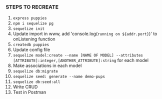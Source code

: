### STEPS TO RECREATE
   
1. `express puppies`
2. `npm i sequelize pg`
3. `sequelize init`
8. Update import in www, add 'console.log(`running on ${addr.port}`)' to onListening function
4. `createdb puppies`
5. Update config file
6. `sequelize model:create --name [NAME OF MODEL] --attributes [ATTRIBUTE]:integer,[ANOTHER_ATTRIBUTE]:string` for each model
7. Make associations in each model
8. `sequelize db:migrate`
9. `sequelize seed: generate --name demo-pups`
10. `sequelize db:seed:all`
8. Write CRUD
9. Test in Postman